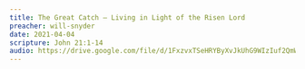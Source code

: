 ```yaml
---
title: The Great Catch – Living in Light of the Risen Lord
preacher: will-snyder
date: 2021-04-04
scripture: John 21:1-14
audio: https://drive.google.com/file/d/1FxzvxTSeHRYByXvJkUhG9WIzIuf2QmWa/view
---
```

